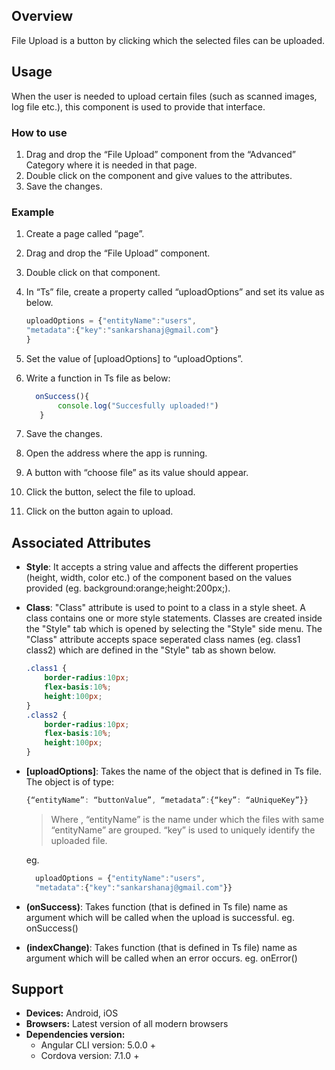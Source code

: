 ## Overview
File Upload is a button by clicking which the selected files can be uploaded.

## Usage
When the user is needed to upload certain files (such as  scanned images, log file etc.), this component is used to provide that interface.


### How to use

1. Drag and drop the “File Upload” component from the “Advanced” Category where it is needed in that page.
2. Double click on the component and give values to the attributes.
3. Save the changes.

### Example

1. Create a page called “page”.
2. Drag and drop the “File Upload” component.
3. Double click on that component.
4. In “Ts” file, create a property called “uploadOptions” and set its value as below.
    ```typescript
   uploadOptions = {"entityName":"users",
    "metadata":{"key":"sankarshanaj@gmail.com"}
    }
    ```
5. Set the value of [uploadOptions] to “uploadOptions”.
6. Write a function in Ts file as below:
    ```typescript
      onSuccess(){
           console.log("Succesfully uploaded!")
       }
    ```

7. Save the changes.
8. Open the address where the app is running.
9. A button with “choose file” as its value should appear.
10. Click the button, select the file to upload.
11. Click on the button again to upload.


## Associated Attributes
- **Style**: It accepts a string value and affects the different properties (height, width, color etc.) of the component based on the values provided (eg. background:orange;height:200px;).

- **Class**: "Class" attribute is used to point to a class in a style sheet. A class contains one or more style statements. Classes are created inside the "Style" tab which is opened by selecting the "Style" side menu. The "Class" attribute accepts space seperated class names (eg. class1 class2) which are defined in the "Style" tab as shown below.
    ```css
    .class1 {
        border-radius:10px;
        flex-basis:10%;
        height:100px;
    }
    .class2 {
        border-radius:10px;
        flex-basis:10%;
        height:100px;
    }
    
    ```
- **[uploadOptions]**: Takes the name of the object that is defined in Ts file. The object is of type:
    ```typescript
    {“entityName”: “buttonValue”, “metadata”:{“key”: “aUniqueKey”}}
    ```
    >Where ,
        “entityName” is the name under which the files with same “entityName” are grouped.
        “key” is used to uniquely identify the uploaded file.
    
    
    eg.
    ```typescript
      uploadOptions = {"entityName":"users",
      "metadata":{"key":"sankarshanaj@gmail.com"}}
    ```
- **(onSuccess)**: Takes function (that is defined in Ts file) name as argument which will be called when the upload is successful. eg. onSuccess()
- **(indexChange)**: Takes function (that is defined in Ts file) name as argument which will be called when an error occurs. eg. onError()

## Support
- **Devices:** Android, iOS
- **Browsers:**  Latest version of all modern browsers
- **Dependencies version:** 
    - Angular CLI version: 5.0.0 + 
    - Cordova version: 7.1.0 +


